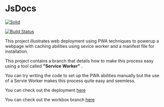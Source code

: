 
# JsDocs

[![Solid]( https://priceless-wilson-cbf7e8.netlify.com/images/icons/icon-72x72.png)](priceless-wilson-cbf7e8.netlify.com)

[![Build Status](https://www.netlify.com/img/global/badges/netlify-light.svg)](www.netlify.com)

This project illustrates web deployment using PWA techniques to powerup a webpage with caching abilities using sevice worker and a manifest file for installation.

This project contains a branch that details how to make this process easy using a tool called **"Service Worker"** .

You can try writing the code to set up the PWA abilities manually but the use of a Servie Worker makes this process quite easy and seemless.

You can check out the deployment  [here](https://priceless-wilson-cbf7e8.netlify.com/)

You can check out the workbox branch [here](https://github.com/sammychinedu2ky/JsDocs-PWA-/tree/bucket-branch)